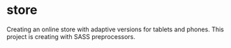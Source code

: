 # store
Creating an online store with adaptive versions for tablets and phones. This project is creating with SASS preprocessors.
